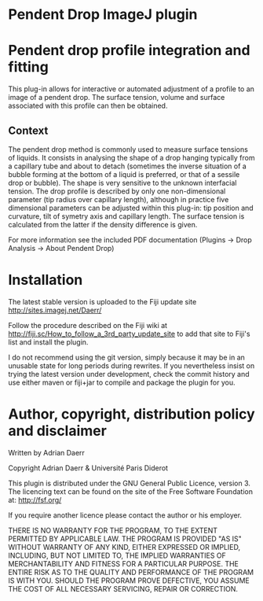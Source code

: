 Pendent Drop ImageJ plugin
==========================

# Pendent drop profile integration and fitting

This plug-in allows for interactive or automated adjustment of a
profile to an image of a pendent drop. The surface tension, volume
and surface associated with this profile can then be obtained.

## Context

The pendent drop method is commonly used to measure surface tensions
of liquids. It consists in analysing the shape of a drop hanging
typically from a capillary tube and about to detach (sometimes the
inverse situation of a bubble forming at the bottom of a liquid is
preferred, or that of a sessile drop or bubble). The shape is very
sensitive to the unknown interfacial tension. The drop profile is
described by only one non-dimensional parameter (tip radius over
capillary length), although in practice five dimensional parameters
can be adjusted within this plug-in: tip position and curvature, tilt
of symetry axis and capillary length. The surface tension is
calculated from the latter if the density difference is given.

For more information see the included PDF documentation
(Plugins -> Drop Analysis -> About Pendent Drop)

# Installation

The latest stable version is uploaded to the Fiji update site
http://sites.imagej.net/Daerr/

Follow the procedure described on the Fiji wiki at
http://fiji.sc/How_to_follow_a_3rd_party_update_site
to add that site to Fiji's list and install the plugin.

I do not recommend using the git version, simply because it may be in
an unusable state for long periods during rewrites. If you
nevertheless insist on trying the latest version under development,
check the commit history and use either maven or fiji+jar to compile
and package the plugin for you.

# Author, copyright, distribution policy and disclaimer

Written by Adrian Daerr

Copyright Adrian Daerr & Université Paris Diderot

This plugin is distributed under the GNU General Public Licence,
version 3. The licencing text can be found on the site of the Free
Software Foundation at: http://fsf.org/

If you require another licence please contact the author or
his employer.

THERE IS NO WARRANTY FOR THE PROGRAM, TO THE EXTENT PERMITTED BY
APPLICABLE LAW. THE PROGRAM IS PROVIDED "AS IS" WITHOUT WARRANTY OF
ANY KIND, EITHER EXPRESSED OR IMPLIED, INCLUDING, BUT NOT LIMITED TO,
THE IMPLIED WARRANTIES OF MERCHANTABILITY AND FITNESS FOR A PARTICULAR
PURPOSE. THE ENTIRE RISK AS TO THE QUALITY AND PERFORMANCE OF THE
PROGRAM IS WITH YOU. SHOULD THE PROGRAM PROVE DEFECTIVE, YOU ASSUME
THE COST OF ALL NECESSARY SERVICING, REPAIR OR CORRECTION.
